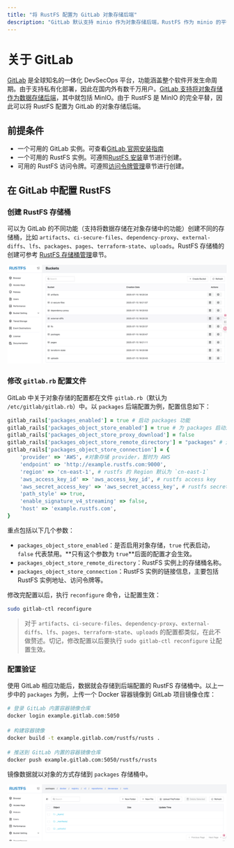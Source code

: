 ```yaml
---
title: "将 RustFS 配置为 GitLab 对象存储后端"
description: "GitLab 默认支持 minio 作为对象存储后端，RustFS 作为 minio 的平替，可以作为 GitLab 的存储后端。"
---
```



# 关于 GitLab

[GitLab](https://about.gitlab.com) 是全球知名的一体化 DevSecOps 平台，功能涵盖整个软件开发生命周期。由于支持私有化部署，因此在国内外有数千万用户。[GitLab 支持将对象存储作为数据存储后端](https://docs.gitlab.com/administration/object_storage/)，其中就包括 MinIO。由于 RustFS 是 MinIO 的完全平替，因此可以将 RustFS 配置为 GitLab 的对象存储后端。

## 前提条件

- 一个可用的 GitLab 实例。可查看[GitLab 官网安装指南](https://about.gitlab.com/install)
- 一个可用的 RustFS 实例。可遵照[RustFS 安装](../installation/index.md)章节进行创建。
- 可用的 RustFS 访问令牌。可遵照[访问令牌管理](../administration/iam/access-token.md)章节进行创建。

## 在 GitLab 中配置 RustFS

### 创建 RustFS 存储桶

可以为 GitLab 的不同功能（支持将数据存储在对象存储中的功能）创建不同的存储桶，比如 `artifacts`、`ci-secure-files`、`dependency-proxy`、`external-diffs`、`lfs`、`packages`、`pages`、`terraform-state`、`uploads`。RustFS 存储桶的创建可参考 [RustFS 存储桶管理](../management/bucket/creation.md)章节。


![gitlab bucket creation](./images/gitlab-bucket-creation.png)


### 修改 `gitlab.rb` 配置文件

GitLab 中关于对象存储的配置都在文件 `gitlab.rb`（默认为 `/etc/gitlab/gitlab.rb`）中。以 `packages` 后端配置为例，配置信息如下：

```ruby
gitlab_rails['packages_enabled'] = true # 启动 packages 功能
gitlab_rails['packages_object_store_enabled'] = true # 为 packages 启动对象存储
gitlab_rails['packages_object_store_proxy_download'] = false
gitlab_rails['packages_object_store_remote_directory'] = "packages" # 远端存储对象对应的存储桶
gitlab_rails['packages_object_store_connection'] = {
    'provider' => 'AWS', #对象存储 provider，暂时为 AWS
    'endpoint' => 'http://example.rustfs.com:9000',
    'region' => 'cn-east-1', # rustfs 的 Region 默认为 `cn-east-1`
    'aws_access_key_id' => 'aws_access_key_id', # rustfs access key
    'aws_secret_access_key' => 'aws_secret_access_key', # rustfs secret key
    'path_style' => true,
    'enable_signature_v4_streaming' => false,
    'host' => 'example.rustfs.com',
}
```

重点包括以下几个参数：

- `packages_object_store_enabled`：是否启用对象存储，`true` 代表启动，`false` 代表禁用。**只有这个参数为 `true`**后面的配置才会生效。
- `packages_object_store_remote_directory`：RustFS 实例上的存储桶名称。
- `packages_object_store_connection`：RustFS 实例的链接信息，主要包括 RustFS 实例地址、访问令牌等。

修改完配置以后，执行 `reconfigure` 命令，让配置生效：

```bash
sudo gitlab-ctl reconfigure
```

> 对于 `artifacts`、`ci-secure-files`、`dependency-proxy`、`external-diffs`、`lfs`、`pages`、`terraform-state`、`uploads` 的配置都类似，在此不做赘述。切记，修改配置以后要执行 `sudo gitlab-ctl reconfigure` 让配置生效。

### 配置验证

使用 GitLab 相应功能后，数据就会存储到后端配置的 RustFS 存储桶中。以上一步中的 `packages` 为例，上传一个 Docker 容器镜像到 GitLab 项目镜像仓库：

```bash
# 登录 GitLab 内置容器镜像仓库
docker login example.gitlab.com:5050

# 构建容器镜像
docker build -t example.gitlab.com/rustfs/rusts .

# 推送到 GitLab 内置的容器镜像仓库
docker push example.gitlab.com:5050/rustfs/rusts
```

镜像数据就以对象的方式存储到 `packages` 存储桶中。

![gitlab container registry](./images/gitlab-container-registry.png)